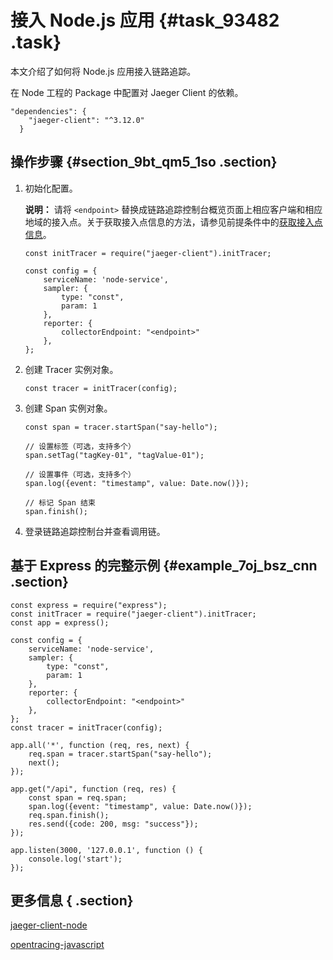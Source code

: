 # 接入 Node.js 应用 {#task_93482 .task}

本文介绍了如何将 Node.js 应用接入链路追踪。

在 Node 工程的 Package 中配置对 Jaeger Client 的依赖。

``` {#codeblock_u03_pko_kzj}
"dependencies": {
    "jaeger-client": "^3.12.0"
  }
```

 

 

## 操作步骤 {#section_9bt_qm5_1so .section}

1.  初始化配置。 

    **说明：** 请将 `<endpoint>` 替换成链路追踪控制台概览页面上相应客户端和相应地域的接入点。关于获取接入点信息的方法，请参见前提条件中的[获取接入点信息](#tab2)。

    ``` {#codeblock_441_1ff_8ix}
    const initTracer = require("jaeger-client").initTracer;
    
    const config = {
        serviceName: 'node-service',
        sampler: {
            type: "const",
            param: 1
        },
        reporter: {
            collectorEndpoint: "<endpoint>"
        },
    };
    ```

2.  创建 Tracer 实例对象。 

    ``` {#codeblock_ngo_op5_w44}
    const tracer = initTracer(config);
    ```

3.  创建 Span 实例对象。 

    ``` {#codeblock_ksp_0er_tlx}
    const span = tracer.startSpan("say-hello");
    
    // 设置标签（可选，支持多个）
    span.setTag("tagKey-01", "tagValue-01");
    
    // 设置事件（可选，支持多个）
    span.log({event: "timestamp", value: Date.now()});
    
    // 标记 Span 结束
    span.finish();
    ```

4.  登录链路追踪控制台并查看调用链。

## 基于 Express 的完整示例 {#example_7oj_bsz_cnn .section}

``` {#codeblock_ra5_35p_deu}
const express = require("express");
const initTracer = require("jaeger-client").initTracer;
const app = express();

const config = {
    serviceName: 'node-service',
    sampler: {
        type: "const",
        param: 1
    },
    reporter: {
        collectorEndpoint: "<endpoint>"
    },
};
const tracer = initTracer(config);

app.all('*', function (req, res, next) {
    req.span = tracer.startSpan("say-hello");
    next();
});

app.get("/api", function (req, res) {
    const span = req.span;
    span.log({event: "timestamp", value: Date.now()});
    req.span.finish();
    res.send({code: 200, msg: "success"});
});

app.listen(3000, '127.0.0.1', function () {
    console.log('start');
});
```

## 更多信息 { .section}

[jaeger-client-node](https://github.com/jaegertracing/jaeger-client-node)

[opentracing-javascript](https://github.com/opentracing/opentracing-javascript)

